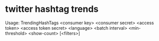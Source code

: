 # twitter hashtag trends

Usage: 
TrendingHashTags \<consumer key> \<consumer secret> \<access token> \<access token secret> \<language> \<batch interval> \<min-threshold> \<show-count> [\<filters>]
